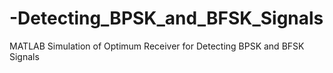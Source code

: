 # -Detecting_BPSK_and_BFSK_Signals
MATLAB Simulation of Optimum Receiver for Detecting BPSK and BFSK Signals
